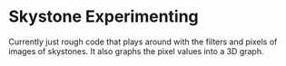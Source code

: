 # Skystone Experimenting
Currently just rough code that plays around with the filters and pixels of images of skystones.
It also graphs the pixel values into a 3D graph.